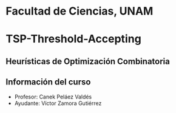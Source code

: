# Facultad de Ciencias, UNAM


# TSP-Threshold-Accepting
## Heurísticas de Optimización Combinatoria


## Información del curso

* Profesor: Canek Peláez Valdés
* Ayudante: Víctor Zamora Gutiérrez

